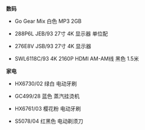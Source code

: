 **数码**

- Go Gear Mix 白色 MP3 2GB

- 288P6L JEB/93 27寸 4K 显示器 单位配

- 276E8V JSB/93 27寸 4K 显示器

- SWL6118C/93 4K 2160P HDMI AM-AM线 黑色 1.5米


**家电**

- HX6730/02 绿白 电动牙刷

- GC499/28 蓝色 蒸汽挂烫机

- HX6761/03 樱花粉 电动牙刷

- S5078/04 红黑色 电动剃须刀